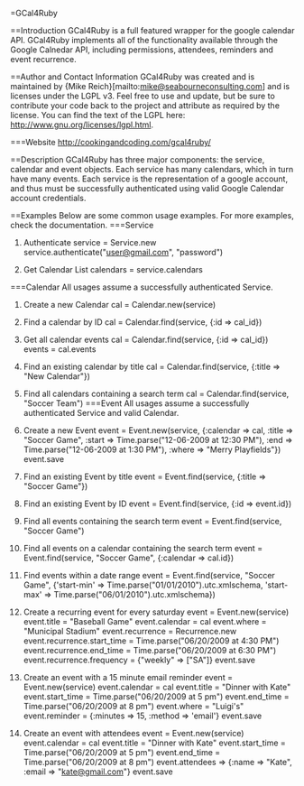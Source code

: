 =GCal4Ruby

==Introduction
GCal4Ruby is a full featured wrapper for the google calendar API.  GCal4Ruby implements all of the functionality available through the Google Calnedar API, including permissions, attendees, reminders and event recurrence.  

==Author and Contact Information
GCal4Ruby was created and is maintained by {Mike Reich}[mailto:mike@seabourneconsulting.com]  and is licenses under the LGPL v3.  Feel free to use and update, but be sure to contribute your code back to the project and attribute as required by the license.  You can find the text of the LGPL here: http://www.gnu.org/licenses/lgpl.html.

===Website
http://cookingandcoding.com/gcal4ruby/

==Description
GCal4Ruby has three major components: the service, calendar and event objects.  Each service has many calendars, which in turn have many events.  Each service is the representation of a google account, and thus must be successfully authenticated using valid Google Calendar account credentials.  

==Examples
Below are some common usage examples.  For more examples, check the documentation.
===Service
1. Authenticate
    service = Service.new
    service.authenticate("user@gmail.com", "password")

2. Get Calendar List
    calendars = service.calendars

===Calendar
All usages assume a successfully authenticated Service.
1. Create a new Calendar
    cal = Calendar.new(service)

2. Find a calendar by ID
    cal = Calendar.find(service, {:id => cal_id})

3. Get all calendar events
    cal = Calendar.find(service, {:id => cal_id})
    events = cal.events

4. Find an existing calendar by title
    cal = Calendar.find(service, {:title => "New Calendar"})

5. Find all calendars containing a search term
    cal = Calendar.find(service, "Soccer Team")
===Event
All usages assume a successfully authenticated Service and valid Calendar.
1. Create a new Event
    event = Event.new(service, {:calendar => cal, :title => "Soccer Game", :start => Time.parse("12-06-2009 at 12:30 PM"), :end => Time.parse("12-06-2009 at 1:30 PM"), :where => "Merry Playfields"})
    event.save

2. Find an existing Event by title
    event = Event.find(service, {:title => "Soccer Game"})

3. Find an existing Event by ID
    event = Event.find(service, {:id => event.id})

4. Find all events containing the search term
    event = Event.find(service, "Soccer Game")

5. Find all events on a calendar containing the search term
    event = Event.find(service, "Soccer Game", {:calendar => cal.id})

6. Find events within a date range
    event = Event.find(service, "Soccer Game", {'start-min' => Time.parse("01/01/2010").utc.xmlschema, 'start-max' => Time.parse("06/01/2010").utc.xmlschema})

7. Create a recurring event for every saturday
    event = Event.new(service)
    event.title = "Baseball Game"
    event.calendar = cal
    event.where = "Municipal Stadium"
    event.recurrence = Recurrence.new
    event.recurrence.start_time = Time.parse("06/20/2009 at 4:30 PM")
    event.recurrence.end_time = Time.parse("06/20/2009 at 6:30 PM")
    event.recurrence.frequency = {"weekly" => ["SA"]}
    event.save 

8. Create an event with a 15 minute email reminder
    event = Event.new(service)
    event.calendar = cal
    event.title = "Dinner with Kate"
    event.start_time = Time.parse("06/20/2009 at 5 pm")
    event.end_time = Time.parse("06/20/2009 at 8 pm")
    event.where = "Luigi's"
    event.reminder = {:minutes => 15, :method => 'email'}
    event.save

9. Create an event with attendees
    event = Event.new(service)
    event.calendar = cal
    event.title = "Dinner with Kate"
    event.start_time = Time.parse("06/20/2009 at 5 pm")
    event.end_time = Time.parse("06/20/2009 at 8 pm")
    event.attendees => {:name => "Kate", :email => "kate@gmail.com"}
    event.save